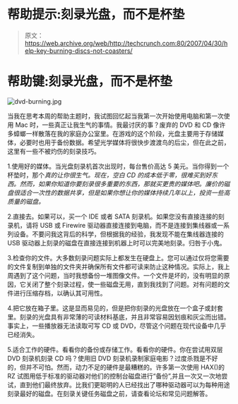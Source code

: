 # 帮助提示:刻录光盘，而不是杯垫

> 原文：<https://web.archive.org/web/http://techcrunch.com:80/2007/04/30/help-key-burning-discs-not-coasters/>

# 帮助键:刻录光盘，而不是杯垫

![dvd-burning.jpg](img/be58952f7831d078fd4636f109ccf56c.png)

当我在思考本周的帮助主题时，我试图回忆起当我第一次开始使用电脑和第一次使用 Mac 时，一些真正让我生气的事情。我最讨厌的事？废弃的 DVD 和 CD 像许多蟑螂一样散落在我的家庭办公室里。在游戏的这个阶段，光盘主要用于存储媒体，必要时也用于备份数据。希望光学媒体将很快步渡渡鸟的后尘，但在此之前，这里有一些不被灼伤的刻录技巧。

1.使用好的媒体。当光盘刻录机首次出现时，每台售价高达 5 美元。当你得到一个杯垫时，那个*真的让你很生气。现在，空白 CD 的成本低于零，很难买到好东西。然而，如果你知道你要刻录很多重要的东西，那就买更贵的媒体吧。廉价的磁盘很适合一次性的数据共享，但是如果你想让你的媒体持续几年以上，投资一些高质量的磁盘。*

2.直接去。如果可以，买一个 IDE 或者 SATA 刻录机。如果您没有直接连接的刻录机，请将 USB 或 Firewire 驱动器直接连接到电脑，而不是连接到集线器或一系列设备。不要问我这背后的科学，但根据我的经验，我发现不能在集线器连接的 USB 驱动器上刻录的磁盘在直接连接到机器上时可以完美地刻录。归咎于小鬼。

3.检查你的文件。大多数刻录问题实际上都发生在硬盘上。您可以通过仅将您需要的文件复制到单独的文件夹并确保所有文件都可读来防止这种情况。实际上，我上周遇到了这个问题，当时我想备份一堆图像文件。一个文件是坏的，没有明显的原因，它关闭了整个刻录过程，使一些磁盘无用，直到我找到了问题。对有问题的文件进行压缩存档，以确认其可用性。

4.把它放在箱子里。这是显而易见的，但是把你刻录的光盘放在一个盒子或封套里。刻录的光盘具有非常薄的可读材料基底，并且非常容易因划痕和灰尘而出错。事实上，一些播放器无法读取可写 CD 或 DVD，尽管这个问题在现代设备中几乎已经消失。

5.适合工作的硬件。看看你的备份或存储工作。看看你的硬件。你在尝试用双层 DVD 刻录机刻录 CD 吗？使用旧 DVD 刻录机录制家庭电影？过度杀戮是不好的，但并不可怕。然而，动力不足的硬件是最糟糕的。许多第一次使用 HAX()的 RZ 试图用低于标准的驱动器对他们的控制台磁盘进行“备份”,并且一次又一次地尝试，直到他们最终放弃。比我们更聪明的人已经找出了哪种驱动器可以为每种用途刻录最好的磁盘。在刻录关键任务磁盘之前，请查看论坛和常见问题解答。